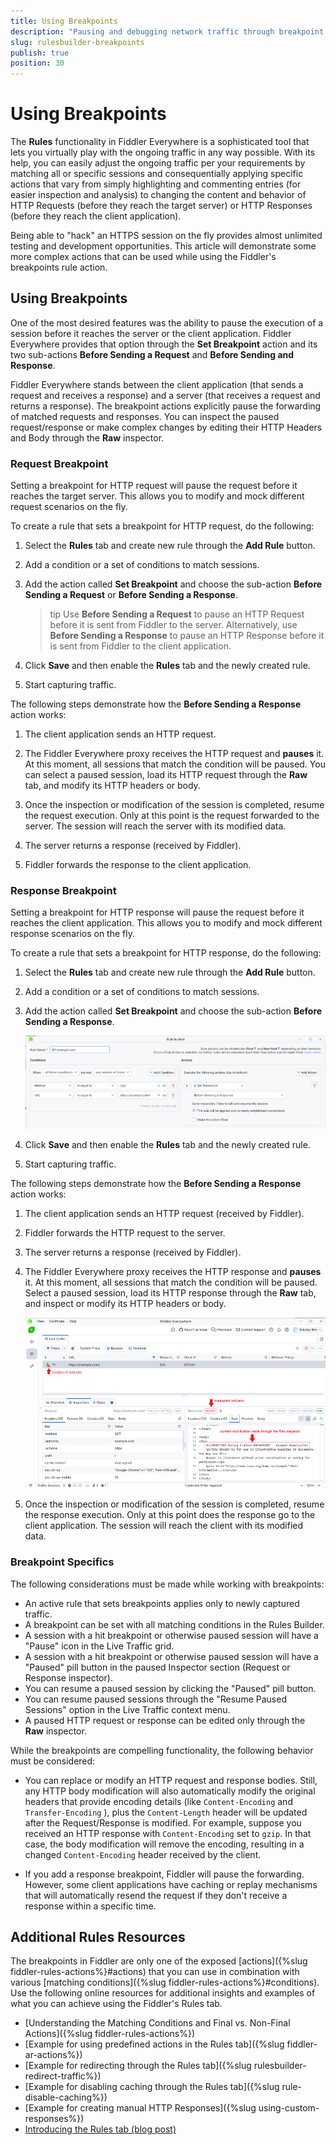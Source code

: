 ```yaml
---
title: Using Breakpoints
description: "Pausing and debugging network traffic through breakpoint actions in Fiddler Everywhere"
slug: rulesbuilder-breakpoints
publish: true
position: 30
---
```


# Using Breakpoints

The **Rules** functionality in Fiddler Everywhere is a sophisticated tool that lets you virtually play with the ongoing traffic in any way possible. With its help, you can easily adjust the ongoing traffic per your requirements by matching all or specific sessions and consequentially applying specific actions that vary from simply highlighting and commenting entries (for easier inspection and analysis) to changing the content and behavior of HTTP Requests (before they reach the target server) or HTTP Responses (before they reach the client application).

Being able to "hack" an HTTPS session on the fly provides almost unlimited testing and development opportunities. This article will demonstrate some more complex actions that can be used while using the Fiddler's breakpoints rule action.

## Using Breakpoints

One of the most desired features was the ability to pause the execution of a session before it reaches the server or the client application. Fiddler Everywhere provides that option through the **Set Breakpoint** action and its two sub-actions **Before Sending a Request** and **Before Sending and Response**.

Fiddler Everywhere stands between the client application (that sends a request and receives a response) and a server (that receives a request and returns a response). The breakpoint actions explicitly pause the forwarding of matched requests and responses. You can inspect the paused request/response or make complex changes by editing their HTTP Headers and Body through the **Raw** inspector.

### Request Breakpoint

Setting a breakpoint for HTTP request will pause the request before it reaches the target server. This allows you to modify and mock different request scenarios on the fly.

To create a rule that sets a breakpoint for HTTP request, do the following:

1. Select the **Rules** tab and create new rule through the **Add Rule** button.

1. Add a condition or a set of conditions to match sessions.

1. Add the action called **Set Breakpoint** and choose the sub-action **Before Sending a Request** or **Before Sending a Response**.

    >tip Use **Before Sending a Request** to pause an HTTP Request before it is sent from Fiddler to the server. Alternatively, use **Before Sending a Response** to pause an HTTP Response before it is sent from Fiddler to the client application.

1. Click **Save** and then enable the **Rules** tab and the newly created rule.

1. Start capturing traffic.

The following steps demonstrate how the **Before Sending a Response** action works:

1. The client application sends an HTTP request.

1. The Fiddler Everywhere proxy receives the HTTP request and **pauses** it. At this moment, all sessions that match the condition will be paused. You can select a paused session, load its HTTP request through the **Raw** tab, and modify its HTTP headers or body.

1. Once the inspection or modification of the session is completed, resume the request execution. Only at this point is the request forwarded to the server. The session will reach the server with its modified data.

1. The server returns a response (received by Fiddler).

1. Fiddler forwards the response to the client application.

### Response Breakpoint

Setting a breakpoint for HTTP response will pause the request before it reaches the client application. This allows you to modify and mock different response scenarios on the fly.

To create a rule that sets a breakpoint for HTTP response, do the following:

1. Select the **Rules** tab and create new rule through the **Add Rule** button.

1. Add a condition or a set of conditions to match sessions.

1. Add the action called **Set Breakpoint** and choose the sub-action **Before Sending a Response**.

    ![Creating response breakpoint](../images/rules/creating-response-breakpoint.png)

1. Click **Save** and then enable the **Rules** tab and the newly created rule.

1. Start capturing traffic.

The following steps demonstrate how the **Before Sending a Response** action works:

1. The client application sends an HTTP request (received by Fiddler).

1. Fiddler forwards the HTTP request to the server.

1. The server returns a response (received by Fiddler).

1. The Fiddler Everywhere proxy receives the HTTP response and **pauses** it. At this moment, all sessions that match the condition will be paused. Select a paused session, load its HTTP response through the **Raw** tab, and inspect or modify its HTTP headers or body.

    ![Paused session with request response](../images/rules/advanced-rules-response-breakpoint.png)

1. Once the inspection or modification of the session is completed, resume the response execution. Only at this point does the response go to the client application. The session will reach the client with its modified data.

### Breakpoint Specifics

The following considerations must be made while working with breakpoints:

- An active rule that sets breakpoints applies only to newly captured traffic.
- A breakpoint can be set with all matching conditions in the Rules Builder.
- A session with a hit breakpoint or otherwise paused session will have a "Pause" icon in the Live Traffic grid.
- A session with a hit breakpoint or otherwise paused session will have a "Paused" pill button in the paused Inspector section (Request or Response inspector).
- You can resume a paused session by clicking the "Paused" pill button.
- You can resume paused sessions through the "Resume Paused Sessions" option in the Live Traffic context menu.
- A paused HTTP request or response can be edited only through the **Raw** inspector.

While the breakpoints are compelling functionality,  the following behavior must be considered:

- You can replace or modify an HTTP request and response bodies. Still, any HTTP body modification will also automatically modify the original headers that provide encoding details (like `Content-Encoding` and `Transfer-Encoding` ), plus the `Content-Length` header will be updated after the Request/Response is modified. For example, suppose you received an HTTP response with `Content-Encoding` set to `gzip`. In that case, the body modification will remove the encoding, resulting in a changed `Content-Encoding` header received by the client.

- If you add a response breakpoint, Fiddler will pause the forwarding. However, some client applications have caching or replay mechanisms that will automatically resend the request if they don't receive a response within a specific time.

## Additional Rules Resources

The breakpoints in Fiddler are only one of the exposed [actions]({%slug fiddler-rules-actions%}#actions) that you can use in combination with various [matching conditions]({%slug fiddler-rules-actions%}#conditions). Use the following online resources for additional insights and examples of what you can achieve using the Fiddler's Rules tab.

- [Understanding the Matching Conditions and Final vs. Non-Final Actions]({%slug fiddler-rules-actions%})
- [Example for using predefined actions in the Rules tab]({%slug fiddler-ar-actions%})
- [Example for redirecting through the Rules tab]({%slug rulesbuilder-redirect-traffic%})
- [Example for disabling caching through the Rules tab]({%slug rule-disable-caching%})
- [Example for creating manual HTTP Responses]({%slug using-custom-responses%})
- [Introducing the Rules tab (blog post)](https://www.telerik.com/blogs/introducing-new-rule-builder-fiddler-everywhere)